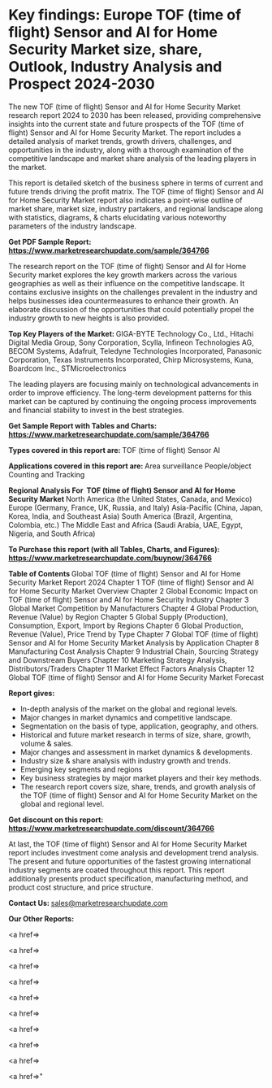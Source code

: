 # Key findings: Europe TOF (time of flight) Sensor and AI for Home Security Market size, share, Outlook, Industry Analysis and Prospect 2024-2030

The new TOF (time of flight) Sensor and AI for Home Security Market research report 2024 to 2030 has been released, providing comprehensive insights into the current state and future prospects of the TOF (time of flight) Sensor and AI for Home Security Market. The report includes a detailed analysis of market trends, growth drivers, challenges, and opportunities in the industry, along with a thorough examination of the competitive landscape and market share analysis of the leading players in the market.

This report is detailed sketch of the business sphere in terms of current and future trends driving the profit matrix. The TOF (time of flight) Sensor and AI for Home Security Market report also indicates a point-wise outline of market share, market size, industry partakers, and regional landscape along with statistics, diagrams, &amp; charts elucidating various noteworthy parameters of the industry landscape.

<strong><b>Get PDF Sample Report: <a href=https://www.marketresearchupdate.com/sample/364766>https://www.marketresearchupdate.com/sample/364766</a></b></strong>

The research report on the TOF (time of flight) Sensor and AI for Home Security market explores the key growth markers across the various geographies as well as their influence on the competitive landscape. It contains exclusive insights on the challenges prevalent in the industry and helps businesses idea countermeasures to enhance their growth. An elaborate discussion of the opportunities that could potentially propel the industry growth to new heights is also provided.

<strong><b>Top Key Players of the Market:
</b></strong>GIGA-BYTE Technology Co., Ltd., Hitachi Digital Media Group, Sony Corporation, Scylla, Infineon Technologies AG, BECOM Systems, Adafruit, Teledyne Technologies Incorporated, Panasonic Corporation, Texas Instruments Incorporated, Chirp Microsystems, Kuna, Boardcom Inc., STMicroelectronics<strong><b>
</b></strong>

The leading players are focusing mainly on technological advancements in order to improve efficiency. The long-term development patterns for this market can be captured by continuing the ongoing process improvements and financial stability to invest in the best strategies.

<strong><b>Get Sample Report with Tables and Charts: <a href=https://www.marketresearchupdate.com/sample/364766>https://www.marketresearchupdate.com/sample/364766</a></b></strong>

<strong><b>Types covered in this report are:
</b></strong>TOF (time of flight) Sensor
AI<strong><b>
</b></strong>

<strong><b>Applications covered in this report are:
</b></strong>Area surveillance
People/object Counting and Tracking<strong><b>
</b></strong>

<strong><b>Regional Analysis For  TOF (time of flight) Sensor and AI for Home Security Market</b></strong><strong><b>
</b></strong>North America (the United States, Canada, and Mexico)
Europe (Germany, France, UK, Russia, and Italy)
Asia-Pacific (China, Japan, Korea, India, and Southeast Asia)
South America (Brazil, Argentina, Colombia, etc.)
The Middle East and Africa (Saudi Arabia, UAE, Egypt, Nigeria, and South Africa)

<strong><b>To Purchase this report (with all Tables, Charts, and Figures): <a href=https://www.marketresearchupdate.com/buynow/364766>https://www.marketresearchupdate.com/buynow/364766</a></b></strong>

<strong><b>Table of Contents</b></strong><strong><b>
</b></strong>Global TOF (time of flight) Sensor and AI for Home Security Market Report 2024
Chapter 1 TOF (time of flight) Sensor and AI for Home Security Market Overview
Chapter 2 Global Economic Impact on TOF (time of flight) Sensor and AI for Home Security Industry
Chapter 3 Global Market Competition by Manufacturers
Chapter 4 Global Production, Revenue (Value) by Region
Chapter 5 Global Supply (Production), Consumption, Export, Import by Regions
Chapter 6 Global Production, Revenue (Value), Price Trend by Type
Chapter 7 Global TOF (time of flight) Sensor and AI for Home Security Market Analysis by Application
Chapter 8 Manufacturing Cost Analysis
Chapter 9 Industrial Chain, Sourcing Strategy and Downstream Buyers
Chapter 10 Marketing Strategy Analysis, Distributors/Traders
Chapter 11 Market Effect Factors Analysis
Chapter 12 Global TOF (time of flight) Sensor and AI for Home Security Market Forecast

<strong><b>Report gives:</b></strong>

- In-depth analysis of the market on the global and regional levels.
- Major changes in market dynamics and competitive landscape.
- Segmentation on the basis of type, application, geography, and others.
- Historical and future market research in terms of size, share, growth, volume &amp; sales.
- Major changes and assessment in market dynamics &amp; developments.
- Industry size &amp; share analysis with industry growth and trends.
- Emerging key segments and regions
- Key business strategies by major market players and their key methods.
- The research report covers size, share, trends, and growth analysis of the TOF (time of flight) Sensor and AI for Home Security Market on the global and regional level.

<strong><b>Get discount on this report: <a href=https://www.marketresearchupdate.com/discount/364766>https://www.marketresearchupdate.com/discount/364766</a></b></strong>

At last, the TOF (time of flight) Sensor and AI for Home Security Market report includes investment come analysis and development trend analysis. The present and future opportunities of the fastest growing international industry segments are coated throughout this report. This report additionally presents product specification, manufacturing method, and product cost structure, and price structure.

<strong><b>Contact Us:
</b></strong>sales@marketresearchupdate.com

<strong>Our Other Reports:</strong>

<a href=></a>

<a href=></a>

<a href=></a>

<a href=></a>

<a href=></a>

<a href=></a>

<a href=></a>

<a href=></a>

<a href=></a>

<a href=></a>"

